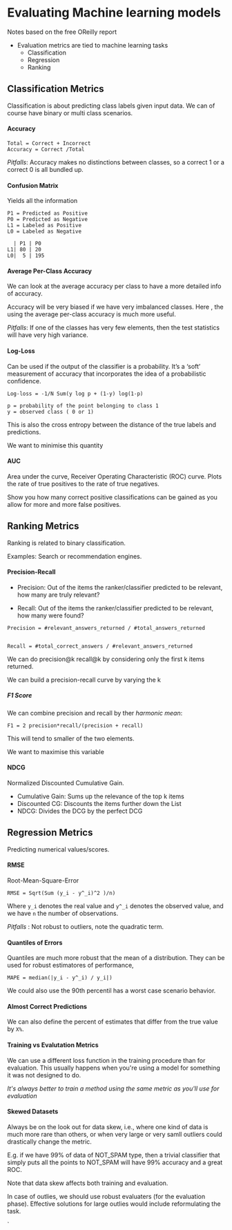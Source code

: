 # Evaluating Machine learning models

Notes based on the free OReilly report

* Evaluation metrics are tied to machine learning tasks
  * Classification
  * Regression
  * Ranking


## Classification Metrics 

Classification is about predicting class labels given input data.  We can of course have binary or multi class scenarios. 

#### Accuracy 

``` 
Total = Correct + Incorrect
Accuracy = Correct /Total
```

*Pitfalls*: Accuracy makes no distinctions between classes,  so a correct 1 or a correct 0 is all bundled up.

#### Confusion Matrix 

Yields all the information

``` 
P1 = Predicted as Positive
P0 = Predicted as Negative 
L1 = Labeled as Positive
L0 = Labeled as Negative 

  | P1 | P0
L1| 80 | 20
L0|  5 | 195
``` 
#### Average Per-Class Accuracy 

We can look at the average accuracy per class to have a more detailed info of accuracy. 

Accuracy will be very biased if we have very imbalanced classes. Here , the using the average per-class accuracy is much more useful.

*Pitfalls*:  If one of the classes has very few elements, then the test statistics will have very high variance.


#### Log-Loss

Can be used if the output of the classifier is a probability. It’s a ‘soft’ measurement of accuracy that incorporates the idea of a probabilistic confidence.

```
Log-loss = -1/N Sum(y log p + (1-y) log(1-p) 

p = probability of the point belonging to class 1 
y = observed class ( 0 or 1) 

```
This is also the cross entropy between the distance of the true labels and predictions.

We want to minimise this quantity 


#### AUC

Area under the curve, Receiver Operating Characteristic (ROC) curve.
Plots the rate of true positives to the rate of true negatives.  

Show you how many correct positive classifications can be gained as you allow for more and more false positives. 

## Ranking Metrics 

Ranking is related to binary classification. 

Examples: Search or recommendation engines. 


#### Precision-Recall

* Precision: Out of the items the ranker/classifier predicted to be relevant, how many are truly relevant?

* Recall: Out of the items the ranker/classifier predicted to be relevant, how many were found?


``` 
Precision = #relevant_answers_returned / #total_answers_returned


Recall = #total_correct_answers / #relevant_answers_returned

``` 

We can do precision@k recall@k by considering only the first k items returned.

We can build a precision-recall curve by varying the k 

##### F1 Score

We can combine precision and recall by ther *harmonic mean*:

``` 
F1 = 2 precision*recall/(precision + recall)
``` 

This will tend to smaller of the two elements.  

We want to maximise this variable 

#### NDCG

Normalized Discounted Cumulative Gain. 

* Cumulative Gain:  Sums up the relevance of the top k items 
* Discounted CG: Discounts the items further down the List 
* NDCG: Divides the DCG by the perfect DCG

## Regression Metrics

Predicting numerical values/scores.


#### RMSE 

Root-Mean-Square-Error

```
RMSE = Sqrt(Sum (y_i - y^_i)^2 )/n)
``` 
Where `y_i` denotes the real value and `y^_i` denotes the observed value, 
and we have `n` the number of observations.

*Pitfalls* : Not robust to outliers, note the quadratic term.

#### Quantiles of Errors

Quantiles are much more robust that the mean of a distribution.
They can be used for robust estimatores of performance,

``` 
MAPE = median(|y_i - y^_i) / y_i|)
``` 

We could also use the 90th percentil has a worst case scenario behavior.

#### Almost Correct Predictions 

We can also define the percent of estimates that differ from the true value by `X%`.


#### Training vs Evalutation Metrics

We can use a different loss function  in the training procedure
than for evaluation. This usually happens when you're using a model
for something it was not designed to do.

*It's always better to train a method using the same metric as you'll use for evaluation*


#### Skewed Datasets

Always be on the look out for data skew, i.e., where one kind of data 
is much more rare than others, or when very large or very samll outliers 
could drastically change the metric.

E.g. if we have 99% of data of NOT_SPAM type, then a trivial classifier
that simply puts all the points to NOT_SPAM will have 99% accuracy and a
great ROC.

Note that data skew affects both training and evaluation.

In case of outlies, we should use robust evaluaters (for the evaluation phase).
Effective solutions for large outlies would include reformulating the task.


`

